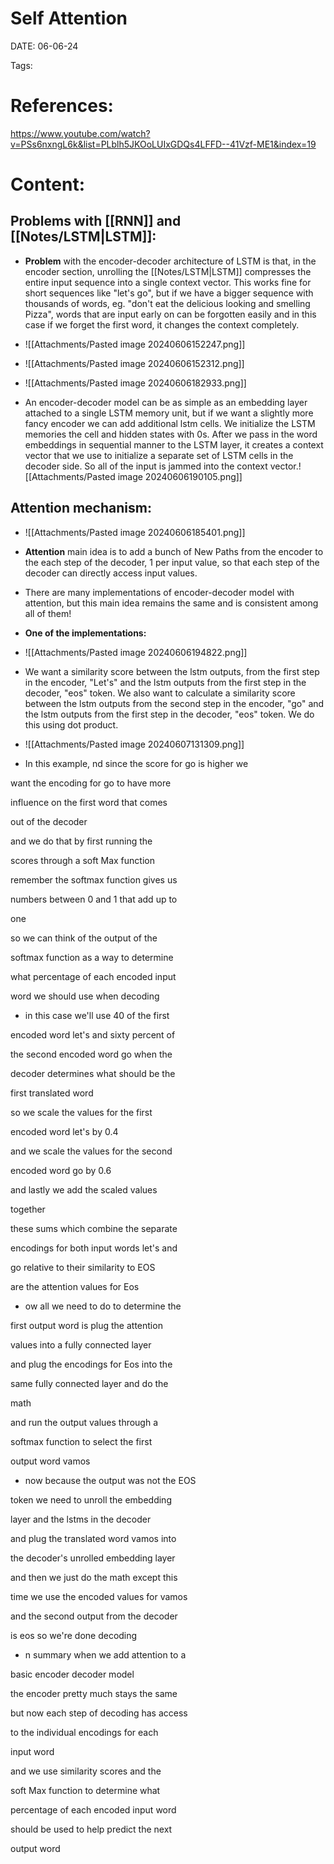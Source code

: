  
# Self Attention


DATE:  06-06-24


Tags:  


# References:

https://www.youtube.com/watch?v=PSs6nxngL6k&list=PLblh5JKOoLUIxGDQs4LFFD--41Vzf-ME1&index=19



# Content:


## Problems with [[RNN]] and [[Notes/LSTM|LSTM]]:

- **Problem** with the encoder-decoder architecture of LSTM is that, in the encoder section, unrolling the [[Notes/LSTM|LSTM]] compresses the entire input sequence into a single context vector.
  This works fine for short sequences like "let's go", but if we have a bigger sequence with thousands of words, eg. "don't eat the delicious looking and smelling Pizza", words that are input early on can be forgotten easily and in this case if we forget the first word, it changes the context completely.

- ![[Attachments/Pasted image 20240606152247.png]]
- ![[Attachments/Pasted image 20240606152312.png]]
- ![[Attachments/Pasted image 20240606182933.png]]

- An encoder-decoder model can be as simple as an embedding layer attached to a single LSTM memory unit, but if we want a slightly more fancy encoder we can add additional lstm cells. We initialize the LSTM memories the cell and hidden states with 0s. After we pass in the word embeddings in sequential manner to the LSTM layer, it creates a context vector that we use to initialize a separate set of LSTM cells in the decoder side. So all of the input is jammed into the context vector.![[Attachments/Pasted image 20240606190105.png]]


## Attention mechanism:

- ![[Attachments/Pasted image 20240606185401.png]]

- **Attention** main idea is to add a bunch of New Paths from the encoder to the each step of the decoder, 1 per input value,  so that each step of the decoder can directly access input values.
- There are many implementations of encoder-decoder model with attention, but this main idea remains the same and is consistent among all of them!

- **One of the implementations:**
- ![[Attachments/Pasted image 20240606194822.png]]
- We want a similarity score between the lstm outputs, from the first step in the encoder, "Let's" and the lstm outputs from the first step in the decoder, "eos" token. We also want to calculate a similarity score between the lstm outputs from the second step in the encoder, "go" and the lstm outputs from the first step in the decoder, "eos" token. We do this using dot product.

- ![[Attachments/Pasted image 20240607131309.png]]
- In this example, nd since the score for go is higher we

want the encoding for go to have more

influence on the first word that comes

out of the decoder

and we do that by first running the

scores through a soft Max function

remember the softmax function gives us

numbers between 0 and 1 that add up to

one

so we can think of the output of the

softmax function as a way to determine

what percentage of each encoded input

word we should use when decoding

- in this case we'll use 40 of the first

encoded word let's and sixty percent of

the second encoded word go when the

decoder determines what should be the

first translated word

so we scale the values for the first

encoded word let's by 0.4

and we scale the values for the second

encoded word go by 0.6

and lastly we add the scaled values

together

these sums which combine the separate

encodings for both input words let's and

go relative to their similarity to EOS

are the attention values for Eos

- ow all we need to do to determine the

first output word is plug the attention

values into a fully connected layer

and plug the encodings for Eos into the

same fully connected layer and do the

math

and run the output values through a

softmax function to select the first

output word vamos

- now because the output was not the EOS

token we need to unroll the embedding

layer and the lstms in the decoder

and plug the translated word vamos into

the decoder's unrolled embedding layer

and then we just do the math except this

time we use the encoded values for vamos

and the second output from the decoder

is eos so we're done decoding

- n summary when we add attention to a

basic encoder decoder model

the encoder pretty much stays the same

but now each step of decoding has access

to the individual encodings for each

input word

and we use similarity scores and the

soft Max function to determine what

percentage of each encoded input word

should be used to help predict the next

output word


